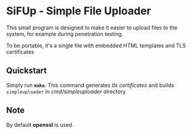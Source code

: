 # SiFUp - Simple File Uploader
This small program is designed to make it easier to upload files to the system, for example during penetration testing. 

To be portable, it's a single file with embedded HTML templates and TLS certificates

## Quickstart

Simply run **`make`**. This command generates *tls certificates* and builds `simpleuploader` in *cmd/simpleuploader* directory

## Note

By default **openssl** is used.

